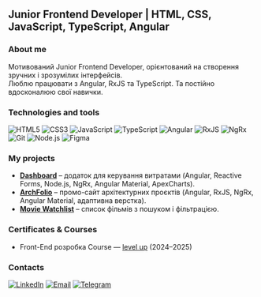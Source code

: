 ## Junior Frontend Developer | HTML, CSS, JavaScript, TypeScript, Angular

### About me
Мотивований Junior Frontend Developer, орієнтований на створення зручних і зрозумілих інтерфейсів.  
Люблю працювати з Angular, RxJS та TypeScript. Та постійно вдосконалюю свої навички.

### Technologies and tools

![HTML5](https://img.shields.io/badge/-HTML5-E34F26?style=flat&logo=html5&logoColor=fff)
![CSS3](https://img.shields.io/badge/-CSS3-1572B6?style=flat&logo=css3)
![JavaScript](https://img.shields.io/badge/-JavaScript-F7DF1E?style=flat&logo=javascript&logoColor=000)
![TypeScript](https://img.shields.io/badge/-TypeScript-3178C6?style=flat&logo=typescript&logoColor=fff)
![Angular](https://img.shields.io/badge/-Angular-DD0031?style=flat&logo=angular&logoColor=fff)
![RxJS](https://img.shields.io/badge/-RxJS-B7178C?style=flat&logo=reactivex&logoColor=fff)
![NgRx](https://img.shields.io/badge/-NgRx-BA2BD2?style=flat&logo=ngrx&logoColor=fff)
![Git](https://img.shields.io/badge/-Git-F05032?style=flat&logo=git&logoColor=fff)
![Node.js](https://img.shields.io/badge/-Node.js-339933?style=flat&logo=nodedotjs&logoColor=fff)
![Figma](https://img.shields.io/badge/-Figma-F24E1E?style=flat&logo=figma&logoColor=fff)

### My projects
- [**Dashboard**](https://github.com/Sashait-wq/myPortfolio-) – додаток для керування витратами (Angular, Reactive Forms, Node.js, NgRx, Angular Material, ApexCharts).
- [**ArchFolio**](https://github.com/Sashait-wq/archfolio) – промо-сайт архітектурних проєктів (Angular, RxJS, NgRx, Angular Material, адаптивна верстка).
- [**Movie Watchlist**](https://github.com/Sashait-wq/movie-watchlist) – список фільмів з пошуком і фільтрацією.

### Certificates & Courses
- Front-End розробка Course — [level up](https://levelup.ua/) (2024–2025)

### Contacts
[![LinkedIn](https://img.shields.io/badge/-LinkedIn-0A66C2?style=flat&logo=linkedin&logoColor=fff)](https://www.linkedin.com/in/oleksandr-shevchenko-029147382/)
[![Email](https://img.shields.io/badge/-Email-D14836?style=flat&logo=gmail&logoColor=fff)](mailto:shevchenoolexandr19@gmail.com)
[![Telegram](https://img.shields.io/badge/-Telegram-26A5E4?style=flat&logo=telegram&logoColor=fff)](https://t.me/Sashait_wq)

